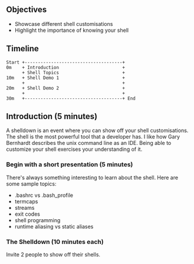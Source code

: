 ## Objectives

* Showcase different shell customisations
* Highlight the importance of knowing your shell

## Timeline

    Start +-------------------------------------+
    0m    + Introduction                        +
          + Shell Topics                        +
    10m   + Shell Demo 1                        +
          +                                     +
    20m   + Shell Demo 2                        +
          +                                     +
    30m   +-------------------------------------+ End

## Introduction (5 minutes)

A shelldown is an event where you can show off your shell customisations. The shell is the most powerful tool that a
developer has. I like how Gary Bernhardt describes the unix command line as an IDE. Being able to customize your shell
exercises your understanding of it.

### Begin with a short presentation (5 minutes)

There's always something interesting to learn about the shell. Here are some sample topics:

* .bashrc vs .bash_profile
* termcaps
* streams
* exit codes
* shell programming
* runtime aliasing vs static aliases

### The Shelldown (10 minutes each)

Invite 2 people to show off their shells. 



